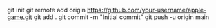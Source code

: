 git init
git remote add origin https://github.com/your-username/apple-game.git
git add .
git commit -m "Initial commit"
git push -u origin main
